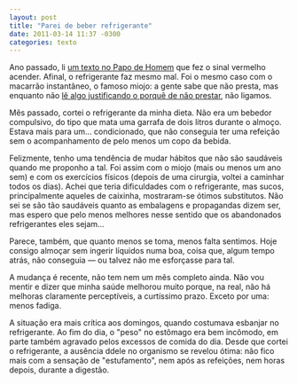 ```yaml
---
layout: post
title: "Parei de beber refrigerante"
date: 2011-03-14 11:37 -0300
categories: texto
---
```

Ano passado, li [um texto no Papo de Homem](http://papodehomem.com.br/homem-que-e-homem-nao-toma-refrigerante/) que fez o sinal vermelho acender. Afinal, o refrigerante faz mesmo mal. Foi o mesmo caso com o macarrão instantâneo, o famoso miojo: a gente sabe que não presta, mas enquanto não [lê algo justificando o porquê de não prestar](http://www.diariodasaude.com.br/news.php?article=macarrao-instantaneo-tem-cinco-vezes-mais-gordura-tradicional&id=4672), não ligamos.

Mês passado, cortei o refrigerante da minha dieta. Não era um bebedor compulsivo, do tipo que mata uma garrafa de dois litros durante o almoço. Estava mais para um… condicionado, que não conseguia ter uma refeição sem o acompanhamento de pelo menos um copo da bebida.

Felizmente, tenho uma tendência de mudar hábitos que não são saudáveis quando me proponho a tal. Foi assim com o miojo (mais ou menos um ano sem) e com os exercícios físicos (depois de uma cirurgia, voltei a caminhar todos os dias). Achei que teria dificuldades com o refrigerante, mas sucos, principalmente aqueles de caixinha, mostraram-se ótimos substitutos. Não sei se são tão saudáveis quanto as embalagens e propagandas dizem ser, mas espero que pelo menos melhores nesse sentido que os abandonados refrigerantes eles sejam…

Parece, também, que quanto menos se toma, menos falta sentimos. Hoje consigo almoçar sem ingerir líquidos numa boa, coisa que, algum tempo atrás, não conseguia — ou talvez não me esforçasse para tal.

A mudança é recente, não tem nem um mês completo ainda. Não vou mentir e dizer que minha saúde melhorou muito porque, na real, não há melhoras claramente perceptíveis, a curtíssimo prazo. Exceto por uma: menos fadiga.

A situação era mais crítica aos domingos, quando costumava esbanjar no refrigerante. Ao fim do dia, o "peso" no estômago era bem incômodo, em parte também agravado pelos excessos de comida do dia. Desde que cortei o refrigerante, a ausência ddele no organismo se revelou ótima: não fico mais com a sensação de "estufamento", nem após as refeições, nem horas depois, durante a digestão.

